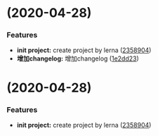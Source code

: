 #  (2020-04-28)


### Features

* **init project:** create project by lerna ([2358904](https://github.com/yiptsangkin/near-admin-cli/commit/23589047a30a42b4141ae0f2644145999148fef1))
* **增加changelog:** 增加changelog ([1e2dd23](https://github.com/yiptsangkin/near-admin-cli/commit/1e2dd234288ea0f9f443d440a0ecb1d29be4d8b1))



#  (2020-04-28)


### Features

* **init project:** create project by lerna ([2358904](https://github.com/yiptsangkin/near-admin-cli/commit/23589047a30a42b4141ae0f2644145999148fef1))



